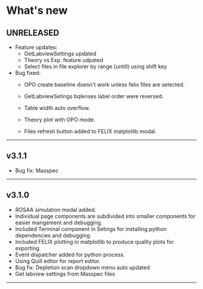 # What's new

## UNRELEASED
- Feature updates:
    - GetLabviewSettings updated
    - Theory vs Exp. feature udpated
    - Select files in file explorer by range (untill) using shift key
- Bug fixed: 
    - OPO create baseline doesn't work unless felix files are selected.
    - GetLabviewSetings bqlenses label order were reversed.
    - Table width auto overflow.
    - Theory plot with OPO mode.

    - Files refresh button added to FELIX matplotlib modal.    
---

## v3.1.1

- Bug fix: Masspec

---

## v3.1.0


- ROSAA simulation modal added.
- Individual page components are subdivided into smaller components for easier mangement and debugging.
- Included Terminal component in Setings for installing python dependencies and debugging.
- Included FELIX plotting in matplotlib to produce quality plots for exporting.
- Event dispatcher added for python process.
- Using Quill editor for report editor.
- Bug fix: Depletion scan dropdown menu auto updated
- Get labview settings from Masspec files

---
